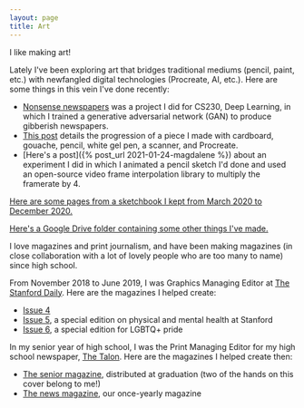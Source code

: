 ```yaml
---
layout: page
title: Art
---
```


I like making art!

Lately I've been exploring art that bridges traditional mediums (pencil, paint, etc.) with newfangled digital technologies (Procreate, AI, etc.). Here are some things in this vein I've done recently:
* [Nonsense newspapers](https://mirandali707.github.io/nonsense_newspapers/index.html) was a project I did for CS230, Deep Learning, in which I trained a generative adversarial network (GAN) to produce gibberish newspapers.
* [This post](#) details the progression of a piece I made with cardboard, gouache, pencil, white gel pen, a scanner, and Procreate.
* [Here's a post]({% post_url 2021-01-24-magdalene %}) about an experiment I did in which I animated a pencil sketch I'd done and used an open-source video frame interpolation library to multiply the framerate by 4.

[Here are some pages from a sketchbook I kept from March 2020 to December 2020.](https://drive.google.com/drive/folders/15vggxU5RCSbFvxW1cyNQxIjf8E2LbCA5?usp=sharing)

[Here's a Google Drive folder containing some other things I've made.](https://drive.google.com/drive/folders/1zBoHcQ9embiK1hZGd5m3g7vDEMGMGyff?usp=sharing)

I love magazines and print journalism, and have been making magazines (in close collaboration with a lot of lovely people who are too many to name) since high school.

From November 2018 to June 2019, I was Graphics Managing Editor at [The Stanford Daily](https://www.stanforddaily.com/). Here are the magazines I helped create:
* [Issue 4](https://issuu.com/stanforddailymagazine/docs/mag_4_issuu2)
* [Issue 5](https://issuu.com/stanforddailymagazine/docs/mag_5_issuu), a special edition on physical and mental health at Stanford
* [Issue 6](https://drive.google.com/file/d/1uuyYQ8CWSB_WdbEP0ALFJ46pzHeepPBX/view?usp=sharing), a special edition for LGBTQ+ pride

In my senior year of high school, I was the Print Managing Editor for my high school newspaper, [The Talon](https://lahstalon.org/). Here are the magazines I helped create then:
* [The senior magazine](https://drive.google.com/file/d/1cNfl1VgtFMEnKyFt0rpKl2SaSUAwUlK3/view?usp=sharing), distributed at graduation (two of the hands on this cover belong to me!)
* [The news magazine](https://drive.google.com/file/d/12c71byTYqfxMA3CNqs9-FvGHuUVOmhvN/view?usp=sharing), our once-yearly magazine
